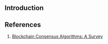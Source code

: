 ## Introduction




## References

1. [Blockchain Consensus Algorithms: A Survey](https://arxiv.org/pdf/2001.07091)